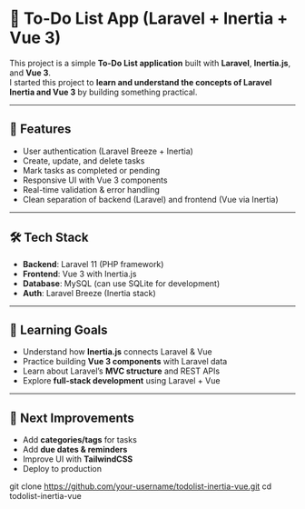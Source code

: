 # 📝 To-Do List App (Laravel + Inertia + Vue 3)

This project is a simple **To-Do List application** built with **Laravel**, **Inertia.js**, and **Vue 3**.  
I started this project to **learn and understand the concepts of Laravel Inertia and Vue 3** by building something practical.

---

## 🚀 Features
- User authentication (Laravel Breeze + Inertia)
- Create, update, and delete tasks
- Mark tasks as completed or pending
- Responsive UI with Vue 3 components
- Real-time validation & error handling
- Clean separation of backend (Laravel) and frontend (Vue via Inertia)

---

## 🛠️ Tech Stack
- **Backend**: Laravel 11 (PHP framework)
- **Frontend**: Vue 3 with Inertia.js
- **Database**: MySQL (can use SQLite for development)
- **Auth**: Laravel Breeze (Inertia stack)

---

## 📖 Learning Goals
- Understand how **Inertia.js** connects Laravel & Vue  
- Practice building **Vue 3 components** with Laravel data  
- Learn about Laravel’s **MVC structure** and REST APIs  
- Explore **full-stack development** using Laravel + Vue  

---

## 🔮 Next Improvements
- Add **categories/tags** for tasks  
- Add **due dates & reminders**  
- Improve UI with **TailwindCSS**  
- Deploy to production

git clone https://github.com/your-username/todolist-inertia-vue.git
cd todolist-inertia-vue
